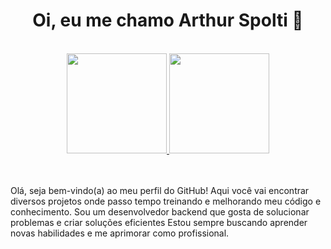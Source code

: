 <h1 align="center">Oi, eu me chamo Arthur Spolti 👋</h1>

<div align="center">
</br>
<a href="https://github.com/arthurlspolti?tab=repositories">
  <img height="160em" src="https://github-readme-stats.vercel.app/api?username=arthurlspolti&show_icons=true&theme=algolia" />
  <img height="160em" src="https://github-readme-stats-eight-theta.vercel.app/api/top-langs/?username=arthurlspolti&layout=compact&langs_count=8&theme=algolia"/>
</a>
</div>

<div>
  </br>
  </br>
  <p>Olá, seja bem-vindo(a) ao meu perfil do GitHub! Aqui você vai encontrar diversos projetos onde passo tempo treinando e melhorando meu código e conhecimento. Sou um desenvolvedor backend que gosta de solucionar problemas e criar soluções eficientes  Estou sempre buscando aprender novas habilidades e me aprimorar como profissional.
</p>
</div>
